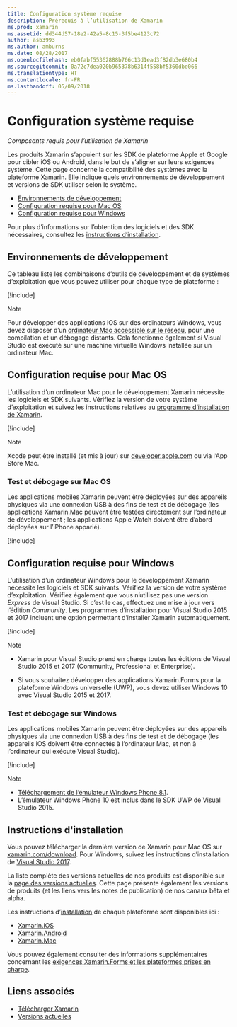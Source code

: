 ```yaml
---
title: Configuration système requise
description: Prérequis à l’utilisation de Xamarin
ms.prod: xamarin
ms.assetid: dd344d57-18e2-42a5-8c15-3f5be4123c72
author: asb3993
ms.author: amburns
ms.date: 08/28/2017
ms.openlocfilehash: eb0fabf55362888b766c13d1ead3f82db3e680b4
ms.sourcegitcommit: 0a72c7dea020b965378b6314f558bf5360dbd066
ms.translationtype: HT
ms.contentlocale: fr-FR
ms.lasthandoff: 05/09/2018
---
```

# <a name="system-requirements"></a>Configuration système requise

_Composants requis pour l’utilisation de Xamarin_

Les produits Xamarin s’appuient sur les SDK de plateforme Apple et Google pour cibler iOS ou Android, dans le but de s’aligner sur leurs exigences système. Cette page concerne la compatibilité des systèmes avec la plateforme Xamarin. Elle indique quels environnements de développement et versions de SDK utiliser selon le système.

- [Environnements de développement](#devenv)
- [Configuration requise pour Mac OS](#mac)
- [Configuration requise pour Windows](#windows)

Pour plus d’informations sur l’obtention des logiciels et des SDK nécessaires, consultez les [instructions d’installation](#install).

<a name="devenv" />

## <a name="development-environments"></a>Environnements de développement

Ce tableau liste les combinaisons d’outils de développement et de systèmes d’exploitation que vous pouvez utiliser pour chaque type de plateforme :

[!include[](~/cross-platform/includes/development-environment.md)]


> [!NOTE]
> Pour développer des applications iOS sur des ordinateurs Windows, vous devez disposer d’un [ordinateur Mac accessible sur le réseau](~/ios/get-started/installation/windows/connecting-to-mac/index.md), pour une compilation et un débogage distants. Cela fonctionne également si Visual Studio est exécuté sur une machine virtuelle Windows installée sur un ordinateur Mac.

<a name="mac" />

## <a name="macos-requirements"></a>Configuration requise pour Mac OS

L’utilisation d’un ordinateur Mac pour le développement Xamarin nécessite les logiciels et SDK suivants. Vérifiez la version de votre système d’exploitation et suivez les instructions relatives au [programme d’installation de Xamarin](#install).

[!include[](~/cross-platform/includes/macos-requirements.md)]

> [!NOTE]
> Xcode peut être installé (et mis à jour) sur [developer.apple.com](https://developer.apple.com/xcode/download/) ou via l’App Store Mac.

### <a name="testing--debugging-on-macos"></a>Test et débogage sur Mac OS

Les applications mobiles Xamarin peuvent être déployées sur des appareils physiques via une connexion USB à des fins de test et de débogage (les applications Xamarin.Mac peuvent être testées directement sur l’ordinateur de développement ; les applications Apple Watch doivent être d’abord déployées sur l’iPhone apparié).

[!include[](~/cross-platform/includes/macos-testing.md)]


<a name="windows" />

## <a name="windows-requirements"></a>Configuration requise pour Windows

L’utilisation d’un ordinateur Windows pour le développement Xamarin nécessite les logiciels et SDK suivants.
Vérifiez la version de votre système d’exploitation. Vérifiez également que vous n’utilisez pas une version *Express* de Visual Studio. Si c’est le cas, effectuez une mise à jour vers l’édition *Community*.
Les programmes d’installation pour Visual Studio 2015 et 2017 incluent une option permettant d’installer Xamarin automatiquement.

[!include[](~/cross-platform/includes/windows-requirements.md)]


> [!NOTE]
>
>* Xamarin pour Visual Studio prend en charge toutes les éditions de Visual Studio 2015 et 2017 (Community, Professional et Enterprise).
>
>* Si vous souhaitez développer des applications Xamarin.Forms pour la plateforme Windows universelle (UWP), vous devez utiliser Windows 10 avec Visual Studio 2015 et 2017.


### <a name="testing--debugging-on-windows"></a>Test et débogage sur Windows

Les applications mobiles Xamarin peuvent être déployées sur des appareils physiques via une connexion USB à des fins de test et de débogage (les appareils iOS doivent être connectés à l’ordinateur Mac, et non à l’ordinateur qui exécute Visual Studio).

[!include[](~/cross-platform/includes/windows-testing.md)]


> [!NOTE]
>
>* [Téléchargement de l’émulateur Windows Phone 8.1](https://www.microsoft.com/download/details.aspx?id=43719).
>* L’émulateur Windows Phone 10 est inclus dans le SDK UWP de Visual Studio 2015.

<a name="install" />

## <a name="installation-instructions"></a>Instructions d'installation

Vous pouvez télécharger la dernière version de Xamarin pour Mac OS sur [xamarin.com/download](http://xamarin.com/download). Pour Windows, suivez les instructions d’installation de [Visual Studio 2017](https://docs.microsoft.com/visualstudio/install/install-visual-studio).

La liste complète des versions actuelles de nos produits est disponible sur la [page des versions actuelles](http://developer.xamarin.com/releases/current/). Cette page présente également les versions de produits (et les liens vers les notes de publication) de nos canaux bêta et alpha.

Les instructions d’[installation](~/cross-platform/get-started/installation/index.md) de chaque plateforme sont disponibles ici :

- [Xamarin.iOS](~/ios/get-started/installation/index.md)
- [Xamarin.Android](~/android/get-started/installation/index.md)
- [Xamarin.Mac](~/mac/get-started/installation.md)

Vous pouvez également consulter des informations supplémentaires concernant les [exigences Xamarin.Forms et les plateformes prises en charge](~/xamarin-forms/get-started/installation.md).


## <a name="related-links"></a>Liens associés

- [Télécharger Xamarin](https://xamarin.com/download/)
- [Versions actuelles](https://developer.xamarin.com/releases/current/)
